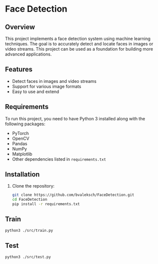 # Face Detection

## Overview
This project implements a face detection system using machine learning techniques. The goal is to accurately detect and locate faces in images or video streams. This project can be used as a foundation for building more advanced applications.

## Features
- Detect faces in images and video streams
- Support for various image formats
- Easy to use and extend

## Requirements
To run this project, you need to have Python 3 installed along with the following packages:

- PyTorch
- OpenCV
- Pandas
- NumPy
- Matplotlib
- Other dependencies listed in `requirements.txt`

## Installation
1. Clone the repository:
   ```bash
   git clone https://github.com/bvaleksch/FaceDetection.git
   cd FaceDetection
   pip install -r requirements.txt
   ```

## Train
```bash
python3 ./src/train.py
```

## Test
```bash
python3 ./src/test.py
```